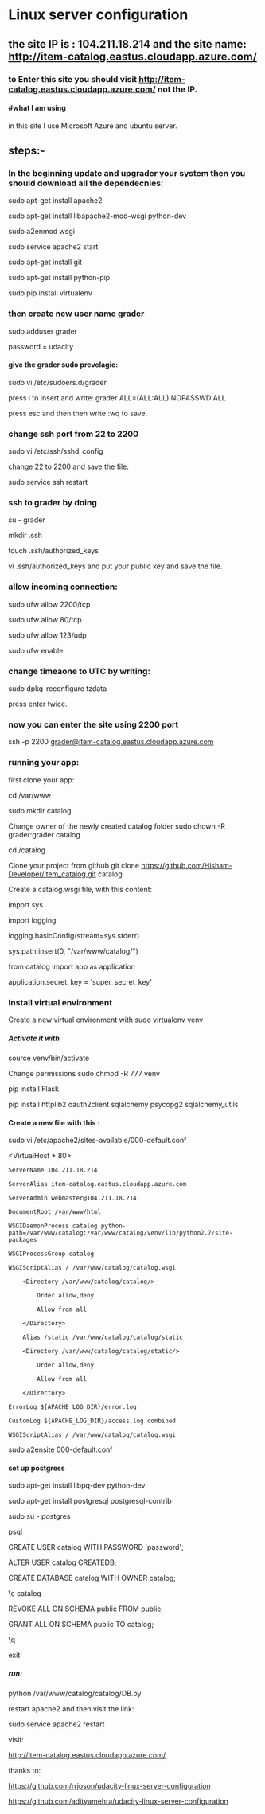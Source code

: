 #  Linux server configuration
## the site IP is : 104.211.18.214 and the site name: http://item-catalog.eastus.cloudapp.azure.com/
### to Enter this site you should visit http://item-catalog.eastus.cloudapp.azure.com/ not the IP. 
#### #what I am using 
in this site I use Microsoft Azure and ubuntu server.
## steps:-
### In the beginning update and upgrader your system then you should download all the dependecnies:
sudo apt-get install apache2 

sudo apt-get install libapache2-mod-wsgi python-dev 

sudo a2enmod wsgi 

sudo service apache2 start 

sudo apt-get install git 

sudo apt-get install python-pip 

sudo pip install virtualenv 

### then create new user name grader 
sudo adduser grader 

password = udacity 

#### give the grader sudo prevelagie:
sudo vi /etc/sudoers.d/grader 

press i to insert and write: grader ALL=(ALL:ALL) NOPASSWD:ALL 

press esc and then then write :wq to save. 

### change ssh port from 22 to 2200 
sudo vi /etc/ssh/sshd_config 

change 22 to 2200 and save the file. 

sudo service ssh restart 

### ssh to grader by doing 
su - grader 

mkdir .ssh 

touch .ssh/authorized_keys 

vi .ssh/authorized_keys and put your public key and save the file. 

### allow incoming connection: 
sudo ufw allow 2200/tcp 

sudo ufw allow 80/tcp 

sudo ufw allow 123/udp 

sudo ufw enable 

### change timeaone to UTC by writing: 
sudo dpkg-reconfigure tzdata 

press enter twice.  

### now you can enter the site using 2200 port 
ssh -p 2200 grader@item-catalog.eastus.cloudapp.azure.com 

### running your app:
first clone your app: 

cd /var/www 

sudo mkdir catalog 

Change owner of the newly created catalog folder sudo chown -R grader:grader catalog 

cd /catalog 

Clone your project from github git clone https://github.com/Hisham-Developer/item_catalog.git catalog 

Create a catalog.wsgi file, with this content: 

import sys 

import logging 

logging.basicConfig(stream=sys.stderr) 

sys.path.insert(0, "/var/www/catalog/") 

from catalog import app as application 

application.secret_key = 'super_secret_key' 

### Install virtual environment
Create a new virtual environment with sudo virtualenv venv 

##### Activate it with 

source venv/bin/activate 

Change permissions sudo chmod -R 777 venv 

pip install Flask 

pip install httplib2 oauth2client sqlalchemy psycopg2 sqlalchemy_utils 

#### Create a new file with this : 
sudo vi /etc/apache2/sites-available/000-default.conf 

<VirtualHost *:80>  

	ServerName 104.211.18.214 
	
	ServerAlias item-catalog.eastus.cloudapp.azure.com 
	
	ServerAdmin webmaster@104.211.18.214 
	
	DocumentRoot /var/www/html 
	
	WSGIDaemonProcess catalog python-path=/var/www/catalog:/var/www/catalog/venv/lib/python2.7/site-packages 
	
	WSGIProcessGroup catalog  
	
	WSGIScriptAlias / /var/www/catalog/catalog.wsgi 
	
        <Directory /var/www/catalog/catalog/> 
	
            Order allow,deny 
	    
            Allow from all 
	    
        </Directory> 
	
        Alias /static /var/www/catalog/catalog/static 
	
        <Directory /var/www/catalog/catalog/static/> 
	
            Order allow,deny 
	    
            Allow from all 
	    
    	</Directory> 
	
	ErrorLog ${APACHE_LOG_DIR}/error.log 
	
	CustomLog ${APACHE_LOG_DIR}/access.log combined 
	
	WSGIScriptAlias / /var/www/catalog/catalog.wsgi 
	
</VirtualHost> 

 sudo a2ensite 000-default.conf 
 
 #### set up postgress 
sudo apt-get install libpq-dev python-dev  

sudo apt-get install postgresql postgresql-contrib 

sudo su - postgres 

psql 

CREATE USER catalog WITH PASSWORD 'password'; 

ALTER USER catalog CREATEDB; 

CREATE DATABASE catalog WITH OWNER catalog; 

\c catalog 

REVOKE ALL ON SCHEMA public FROM public; 

GRANT ALL ON SCHEMA public TO catalog; 

\q 

exit 

##### run:
python /var/www/catalog/catalog/DB.py 

restart apache2 and then visit the link: 

sudo service apache2 restart

visit: 

http://item-catalog.eastus.cloudapp.azure.com/


thanks to: 

https://github.com/rrjoson/udacity-linux-server-configuration  


https://github.com/adityamehra/udacity-linux-server-configuration

